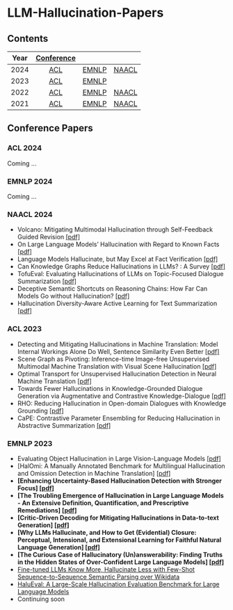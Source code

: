 # LLM-Hallucination-Papers

## Contents

|  Year  | [Conference](#conference-papers) |                      |                      |
| :---:  |    :----:        |        :---:         |        :---:         |
|  2024  | [ACL](#acl-2024) | [EMNLP](#emnlp-2024) | [NAACL](#naacl-2024) |
|  2023  | [ACL](#acl-2023) | [EMNLP](#emnlp-2023) |                      |
|  2022  | [ACL](#acl-2022) | [EMNLP](#emnlp-2022) | [NAACL](#naacl-2022) |
|  2021  | [ACL](#acl-2021) | [EMNLP](#emnlp-2021) | [NAACL](#naacl-2021) |

## Conference Papers

###  ACL 2024
Coming ...
### EMNLP 2024
Coming ...
### NAACL 2024
- Volcano: Mitigating Multimodal Hallucination through Self-Feedback Guided Revision [[pdf]](https://aclanthology.org/2024.naacl-long.23/)
- On Large Language Models’ Hallucination with Regard to Known Facts [[pdf]](https://aclanthology.org/2024.naacl-long.60/)
- Language Models Hallucinate, but May Excel at Fact Verification [[pdf]](https://aclanthology.org/2024.naacl-long.62/)
- Can Knowledge Graphs Reduce Hallucinations in  LLMs? : A Survey [[pdf]](https://aclanthology.org/2024.naacl-long.219/)
- TofuEval: Evaluating Hallucinations of  LLMs on Topic-Focused Dialogue Summarization [[pdf]](https://aclanthology.org/2024.naacl-long.251/)
- Deceptive Semantic Shortcuts on Reasoning Chains: How Far Can Models Go without Hallucination? [[pdf]](https://aclanthology.org/2024.naacl-long.424/)
- Hallucination Diversity-Aware Active Learning for Text Summarization [[pdf]](https://aclanthology.org/2024.naacl-long.479/)

### ACL 2023
- Detecting and Mitigating Hallucinations in Machine Translation: Model Internal Workings Alone Do Well, Sentence Similarity  Even Better [[pdf]](https://aclanthology.org/2023.acl-long.3/)
- Scene Graph as Pivoting: Inference-time Image-free Unsupervised Multimodal Machine Translation with Visual Scene Hallucination [[pdf]](https://aclanthology.org/2023.acl-long.329/)
- Optimal Transport for Unsupervised Hallucination Detection in Neural Machine Translation [[pdf]](https://aclanthology.org/2023.acl-long.770/)
- Towards Fewer Hallucinations in Knowledge-Grounded Dialogue Generation via Augmentative and Contrastive Knowledge-Dialogue [[pdf]](https://aclanthology.org/2023.acl-short.148/)
- RHO: Reducing Hallucination in Open-domain Dialogues with Knowledge Grounding [[pdf]](https://aclanthology.org/2023.findings-acl.275/)
- CaPE: Contrastive Parameter Ensembling for Reducing Hallucination in Abstractive Summarization [[pdf]](https://aclanthology.org/2023.findings-acl.685/)
### EMNLP 2023
- Evaluating Object Hallucination in Large Vision-Language Models [[pdf]](https://aclanthology.org/2023.emnlp-main.20/)
- [HalOmi: A Manually Annotated Benchmark for Multilingual Hallucination and Omission Detection in Machine Translation] [[pdf]](https://aclanthology.org/2023.emnlp-main.42/)
- **[Enhancing Uncertainty-Based Hallucination Detection with Stronger Focus] [[pdf]](https://aclanthology.org/2023.emnlp-main.58/)**
- **[The Troubling Emergence of Hallucination in Large Language Models - An Extensive Definition, Quantification, and Prescriptive Remediations] [[pdf]](https://aclanthology.org/2023.emnlp-main.155/)**
- **[Critic-Driven Decoding for Mitigating Hallucinations in Data-to-text Generation] [[pdf]](https://aclanthology.org/2023.emnlp-main.172/)**
- **[Why  LLMs Hallucinate, and How to Get (Evidential) Closure: Perceptual, Intensional, and Extensional Learning for Faithful Natural Language Generation] [[pdf]](https://aclanthology.org/2023.emnlp-main.192/)**
- **[The Curious Case of Hallucinatory (Un)answerability: Finding Truths in the Hidden States of Over-Confident Large Language Models] [[pdf]](https://aclanthology.org/2023.emnlp-main.220/)**
- [Fine-tuned  LLMs Know More, Hallucinate Less with Few-Shot Sequence-to-Sequence Semantic Parsing over  Wikidata](https://aclanthology.org/2023.emnlp-main.353/)
- [HaluEval: A Large-Scale Hallucination Evaluation Benchmark for Large Language Models](https://aclanthology.org/2023.emnlp-main.397/)
- Continuing soon
<!--stackedit_data:
eyJoaXN0b3J5IjpbLTQ3NDY3ODE1MSwtOTg0NDcyNjkxLC0xNT
M3OTgwMTEyLDE0ODk4NTg4MDIsMTgxOTI5NDYxMSwtMTQ1NTg3
NTQxNSwtOTg3OTgyNTcxLDEwODk2MTUyNyw2MDg4OTkwMTcsLT
QzNTc3MjExNyw1NzEzMDg0OTcsMTg2Njc2MTA5MywtMTQ4Mjk4
MzkzMywyODUzMjU4MzAsLTg5MzkwOTIxMiwzNDMxODIxMTYsLT
EwNDA0NjM3MDgsLTEwNDA0NjM3MDgsNjUxNDA2NTksMTIwMzcz
MTEyMl19
-->